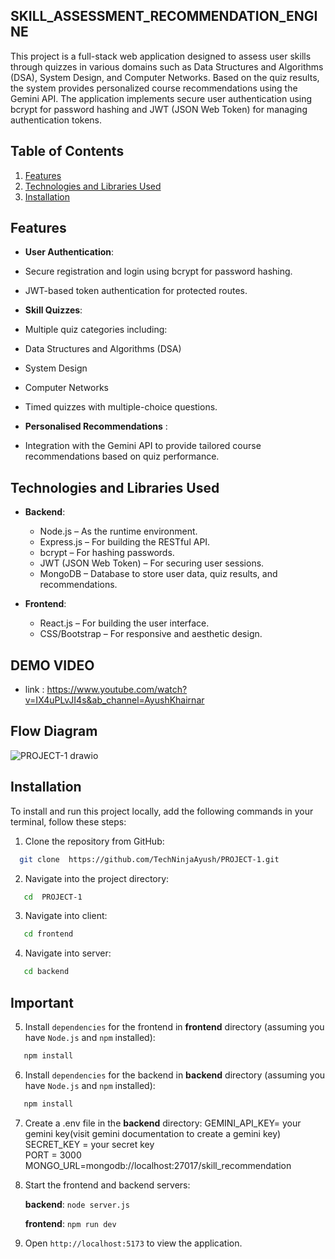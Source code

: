 ## SKILL_ASSESSMENT_RECOMMENDATION_ENGINE
This project is a full-stack web application designed to assess user skills through quizzes in various domains such as Data Structures and Algorithms (DSA), System Design, and Computer Networks. Based on the quiz results, the system provides personalized course recommendations using the Gemini API. The application implements secure user authentication using bcrypt for password hashing and JWT (JSON Web Token) for managing authentication tokens.

## Table of Contents


1. [Features](#features)
2. [Technologies and Libraries Used](#technologies-and-libraries-used)
3. [Installation](#installation)





## Features

- **User Authentication**:

- Secure registration and login using bcrypt for password hashing.
- JWT-based token authentication for protected routes.

-  **Skill Quizzes**:
-  Multiple quiz categories including:
-  Data Structures and Algorithms (DSA)
-  System Design
-  Computer Networks
- Timed quizzes with multiple-choice questions.

- **Personalised Recommendations** :
- Integration with the Gemini API to provide tailored course recommendations based on quiz performance.
## Technologies and Libraries Used

- **Backend**:

  - Node.js – As the runtime environment.
  - Express.js – For building the RESTful API.
  - bcrypt – For hashing passwords.
  - JWT (JSON Web Token) – For securing user sessions.
  - MongoDB – Database to store user data, quiz results, and recommendations.


- **Frontend**:

   - React.js – For building the user interface.
  -  CSS/Bootstrap – For responsive and aesthetic design.
  

##  DEMO VIDEO
- link : https://www.youtube.com/watch?v=IX4uPLvJI4s&ab_channel=AyushKhairnar
## Flow Diagram
![PROJECT-1 drawio](https://github.com/user-attachments/assets/416944a5-7c77-4f10-a990-8cafa15e2cc1)

## Installation

To install and run this project locally, add the following commands in your terminal, follow these steps:

1. Clone the repository from GitHub:

```bash
  git clone  https://github.com/TechNinjaAyush/PROJECT-1.git
```

2. Navigate into the project directory:

```bash
   cd  PROJECT-1
```

3. Navigate into client:

```bash
   cd frontend
```

4. Navigate into server:

```bash
   cd backend
```

## Important



5. Install `dependencies` for the frontend in **frontend** directory (assuming you have `Node.js` and `npm` installed):

```bash
   npm install
```

6. Install `dependencies` for the backend in **backend** directory (assuming you have `Node.js` and `npm` installed):

```bash
   npm install
```



7. Create a .env file in the **backend** directory:
    GEMINI_API_KEY= your gemini key(visit gemini documentation to create a gemini key)  <br/>
    SECRET_KEY  = your secret key   <br/>
    PORT = 3000   <br/>
    MONGO_URL=mongodb://localhost:27017/skill_recommendation<br/>

9. Start the frontend and backend servers:
   
    **backend**: `node server.js`
   
    **frontend**: `npm run dev`

11. Open `http://localhost:5173` to view the application.




